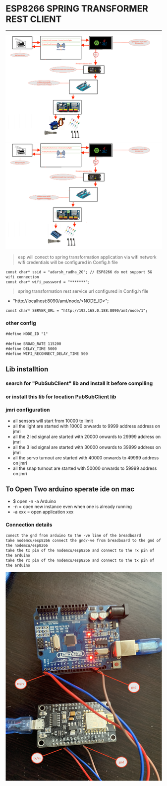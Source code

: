 # ESP8266 SPRING TRANSFORMER REST CLIENT 

---

![img](../../../image/dig13.png)
![img](../../../image/dig14.png)

> esp will conect to spring transformation application via wifi network 
> wifi credentials will be configured in Config.h file 
```
const char* ssid = "adarsh_radha_2G"; // ESP8266 do not support 5G wifi connection
const char* wifi_password = "*******";

```

> spring transformation rest service url configured in Config.h file 
* "http://localhost:8090/amt/node/<NODE_ID>";
```
const char* SERVER_URL = "http://192.168.0.188:8090/amt/node/1";
```
### other config 
```
#define NODE_ID "1"

#define BROAD_RATE 115200
#define DELAY_TIME 5000
#define WIFI_RECONNECT_DELAY_TIME 500
```


## Lib installtion 

### search for "PubSubClient" lib and install it before compiling 
### or install this lib for location [PubSubClient lib ](https://github.com/adarshkumarsingh83/jmri-cmri/raw/main/DOCUMENTS/JMRI-MOSQUITTO-MQTT/lib/pubsubclient.zip)

### jmri configuration 
* all sensors will start from 10000 to limit 
* all the light are started with 10000 onwards to 9999 address address on jmri
* all the 2 led signal are started with 20000 onwards to 29999 address on jmri
* all the 3 led signal are started with 30000 onwards to 39999 address on jmri
* all the servo turnout are started with 40000 onwards to 49999 address on jmri
* all the snap turnout are started with 50000 onwards to 59999 address on jmri


## To Open Two arduino sperate ide on mac 
* $ open -n -a Arduino
* -n = open new instance even when one is already running
* -a xxx = open application xxx


### Connection details 
```
conect the gnd from arduino to the -ve line of the breadboard 
take nodemcu/esp8266 connect the gnd/-ve from breadboard to the gnd of the nodemcu/esp8266
take the tx pin of the nodemcu/esp8266 and connect to the rx pin of the arduino 
take the rx pin of the nodemcu/esp8266 and connect to the tx pin of the arduino 

```


![img](../../../image/con.JPG)
